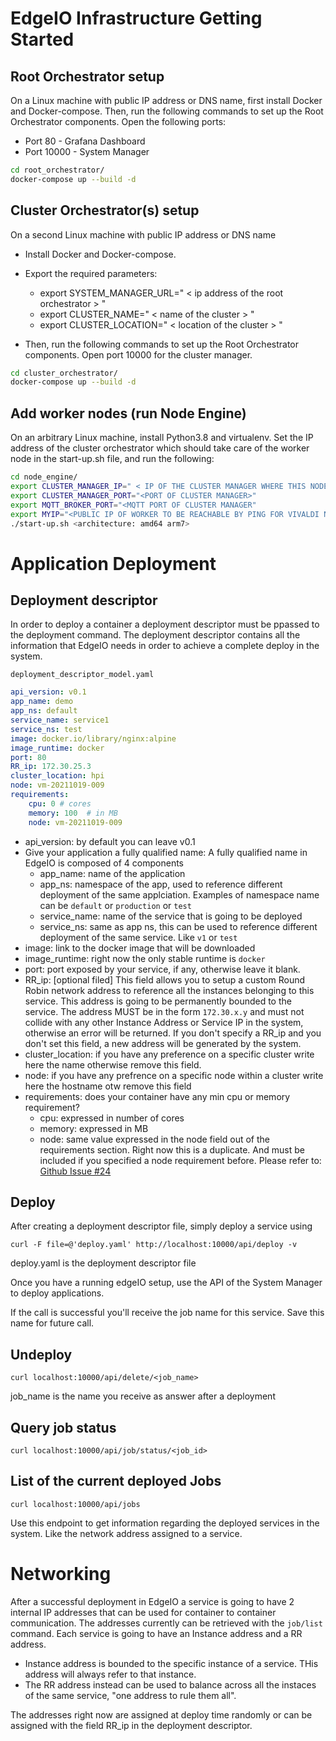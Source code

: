 # EdgeIO Infrastructure Getting Started

## Root Orchestrator setup

On a Linux machine with public IP address or DNS name, first install Docker and Docker-compose. Then, run the following commands to set up the Root Orchestrator components. Open the following ports:

- Port 80 - Grafana Dashboard
- Port 10000 - System Manager


```bash
cd root_orchestrator/
docker-compose up --build -d
```

## Cluster Orchestrator(s) setup

On a second Linux machine with public IP address or DNS name

- Install Docker and Docker-compose. 

- Export the required parameters:
  - export SYSTEM_MANAGER_URL=" < ip address of the root orchestrator > "
  - export CLUSTER_NAME=" < name of the cluster > "
  - export CLUSTER_LOCATION=" < location of the cluster > "

- Then, run the following commands to set up the Root Orchestrator components. Open port 10000 for the cluster manager.

```bash
cd cluster_orchestrator/
docker-compose up --build -d
```

## Add worker nodes (run Node Engine)

On an arbitrary Linux machine, install Python3.8 and virtualenv. Set the IP address of the cluster orchestrator which should take care of the worker node in the start-up.sh file, and run the following:

```bash
cd node_engine/
export CLUSTER_MANAGER_IP=" < IP OF THE CLUSTER MANAGER WHERE THIS NODE BELONGS >"
export CLUSTER_MANAGER_PORT="<PORT OF CLUSTER MANAGER>"
export MQTT_BROKER_PORT="<MQTT PORT OF CLUSTER MANAGER"
export MYIP="<PUBLIC IP OF WORKER TO BE REACHABLE BY PING FOR VIVALDI NETWORK>"
./start-up.sh <architecture: amd64 arm7>
```

# Application Deployment

## Deployment descriptor

In order to deploy a container a deployment descriptor must be ppassed to the deployment command. 
The deployment descriptor contains all the information that EdgeIO needs in order to achieve a complete
deploy in the system. 

`deployment_descriptor_model.yaml`

```yaml
api_version: v0.1 
app_name: demo   
app_ns: default
service_name: service1
service_ns: test
image: docker.io/library/nginx:alpine
image_runtime: docker
port: 80
RR_ip: 172.30.25.3
cluster_location: hpi
node: vm-20211019-009
requirements:
    cpu: 0 # cores
    memory: 100  # in MB
    node: vm-20211019-009
```

- api_version: by default you can leave v0.1
- Give your application a fully qualified name: A fully qualified name in EdgeIO is composed of 4 components
    - app_name: name of the application
    - app_ns: namespace of the app, used to reference different deployment of the same applciation. Examples of namespace name can be `default` or `production` or `test`
    - service_name: name of the service that is going to be deployed
    - service_ns: same as app ns, this can be used to reference different deployment of the same service. Like `v1` or `test`
- image: link to the docker image that will be downloaded 
- image_runtime: right now the only stable runtime is `docker`
- port: port exposed by your service, if any, otherwise leave it blank.
- RR\_ip: [optional filed] This field allows you to setup a custom Round Robin network address to reference all the instances belonging to this service. This address is going to be permanently bounded to the service. The address MUST be in the form `172.30.x.y` and must not collide with any other Instance Address or Service IP in the system, otherwise an error will be returned. If you don't specify a RR_ip and you don't set this field, a new address will be generated by the system. 
- cluster_location: if you have any preference on a specific cluster write here the name otherwise remove this field.
- node: if you have any prefrence on a specific node within a cluster write here the hostname otw remove this field
- requirements: does your container have any min cpu or memory requirement?
    - cpu: expressed in number of cores
    - memory: expressed in MB
    - node: same value expressed in the node field out of the requirements section. Right now this is a duplicate. And must be included if you specified a node requirement before. Please refer to: [Github Issue #24](https://github.com/edgeIO/src/issues/24)
    
    
## Deploy

After creating a deployment descriptor file, simply deploy a service using 

```
curl -F file=@'deploy.yaml' http://localhost:10000/api/deploy -v
```

deploy.yaml is the deployment descriptor file

Once you have a running edgeIO setup, use the API of the System Manager to deploy applications.

If the call is successful you'll receive the job name for this service. Save this name for future call.

## Undeploy 

```
curl localhost:10000/api/delete/<job_name>
```

job_name is the name you receive as answer after a deployment 

## Query job status 

```
curl localhost:10000/api/job/status/<job_id>
```

## List of the current deployed Jobs

```
curl localhost:10000/api/jobs
```

Use this endpoint to get information regarding the deployed services in the system. Like the network address assigned to a service.

# Networking 

After a successful deployment in EdgeIO a service is going to have 2 internal IP addresses that can be used for container to container communication. 
The addresses currently can be retrieved with the ```job/list``` command. Each service is going to have an Instance address and a RR address. 

- Instance address is bounded to the specific instance of a service. THis address will always refer to that instance.
- The RR address instead can be used to balance across all the instaces of the same service, "one address to rule them all".

The addresses right now are assigned at deploy time randomly or can be assigned with the field RR_ip in the deployment descriptor. 
